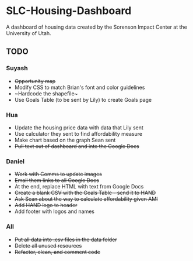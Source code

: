 # SLC-Housing-Dashboard

A dashboard of housing data created by the Sorenson Impact Center at the University of Utah. 

## TODO

### Suyash
* ~~Opportunity map~~
* Modify CSS to match Brian's font and color guidelines
* ~Hardcode the shapefile~
* Use Goals Table (to be sent by Lily) to create Goals page

### Hua
* Update the housing price data with data that Lily sent
* Use calculator they sent to find affordability measure
* Make chart based on the graph Sean sent
* ~~Pull text out of dashboard and into the Google Docs~~

### Daniel
* ~~Work with Comms to update images~~
* ~~Email them links to all Google Docs~~
* At the end, replace HTML with text from Google Docs
* ~~Create a blank CSV with the Goals Table - send it to HAND~~
* ~~Ask Sean about the way to calculate affordability given AMI~~
* ~~Add HAND logo to header~~ 
* Add footer with logos and names 


### All
* ~~Put all data into .csv files in the data folder~~
* ~~Delete all unused resources~~
* ~~Refactor, clean, and comment code~~




